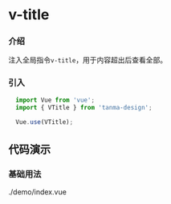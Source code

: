 # v-title

### 介绍

注入全局指令`v-title`，用于内容超出后查看全部。

### 引入

```js
  import Vue from 'vue';
  import { VTitle } from 'tanma-design';
  
  Vue.use(VTitle);
```

## 代码演示

### 基础用法

<demo-code>./demo/index.vue</demo-code>
